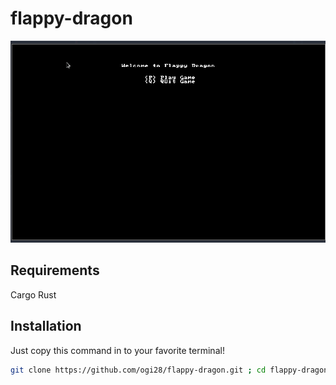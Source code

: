 # flappy-dragon
![](https://github.com/ogi28/flappy-dragon/blob/main/Screenshots/Gameplay.gif)

## Requirements
Cargo
Rust

## Installation
Just copy this command in to your favorite terminal!
```bash
git clone https://github.com/ogi28/flappy-dragon.git ; cd flappy-dragon ; cargo run
```
